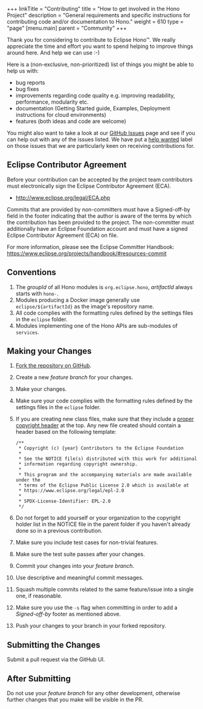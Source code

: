 +++
linkTitle = "Contributing"
title = "How to get involved in the Hono Project"
description = "General requirements and specific instructions for contributing code and/or documentation to Hono."
weight = 610
type = "page"
[menu.main]
    parent = "Community"
+++

Thank you for considering to contribute to Eclipse Hono&trade;. We really appreciate the time and effort you want to
spend helping to improve things around here. And help we can use :-)
<!--more-->

Here is a (non-exclusive, non-prioritized) list of things you might be able to help us with:

* bug reports
* bug fixes
* improvements regarding code quality e.g. improving readability, performance, modularity etc.
* documentation (Getting Started guide, Examples, Deployment instructions for cloud environments)
* features (both ideas and code are welcome)

You might also want to take a look at our [GitHub Issues](https://github.com/eclipse/hono/issues) page and see if you can help out with any of the issues listed. We have put a [help wanted](https://github.com/eclipse/hono/labels/help%20wanted) label on those issues that we are particularly keen on receiving contributions for.

## Eclipse Contributor Agreement

Before your contribution can be accepted by the project team contributors must
electronically sign the Eclipse Contributor Agreement (ECA).

* http://www.eclipse.org/legal/ECA.php

Commits that are provided by non-committers must have a Signed-off-by field in
the footer indicating that the author is aware of the terms by which the
contribution has been provided to the project. The non-committer must
additionally have an Eclipse Foundation account and must have a signed Eclipse
Contributor Agreement (ECA) on file.

For more information, please see the Eclipse Committer Handbook:
https://www.eclipse.org/projects/handbook/#resources-commit

## Conventions

1. The *groupId* of all Hono modules is `org.eclipse.hono`, *artifactId* always starts with `hono-`.
1. Modules producing a Docker image generally use `eclipse/${artifactId}` as the image's repository name.
1. All code complies with the formatting rules defined by the settings files in the `eclipse` folder.
1. Modules implementing one of the Hono APIs are sub-modules of `services`.

## Making your Changes

1. [Fork the repository on GitHub](https://github.com/eclipse/hono/fork).
2. Create a new *feature branch* for your changes.
3. Make your changes.
4. Make sure your code complies with the formatting rules defined by the settings files in the `eclipse` folder.
5.  If you are creating new class files, make sure that they include a [proper copyright header](https://www.eclipse.org/projects/handbook/#ip-copyright-headers) at the top.
    Any new file created should contain a header based on the following template:

        /**
         * Copyright (c) {year} Contributors to the Eclipse Foundation
         *
         * See the NOTICE file(s) distributed with this work for additional
         * information regarding copyright ownership.
         *
         * This program and the accompanying materials are made available under the
         * terms of the Eclipse Public License 2.0 which is available at
         * https://www.eclipse.org/legal/epl-2.0
         *
         * SPDX-License-Identifier: EPL-2.0
         */

6. Do not forget to add yourself or your organization to the copyright holder list in the NOTICE file in the parent folder if you haven't already done so in a previous contribution.
7. Make sure you include test cases for non-trivial features.
8. Make sure the test suite passes after your changes.
9. Commit your changes into your *feature branch*.
10. Use descriptive and meaningful commit messages.
11. Squash multiple commits related to the same feature/issue into a single one, if reasonable.
12. Make sure you use the `-s` flag when committing in order to add a *Signed-off-by* footer as mentioned above.
13. Push your changes to your branch in your forked repository.

## Submitting the Changes

Submit a pull request via the GitHub UI.

## After Submitting

Do not use your *feature branch* for any other development, otherwise further changes that you make will be visible in the PR.

